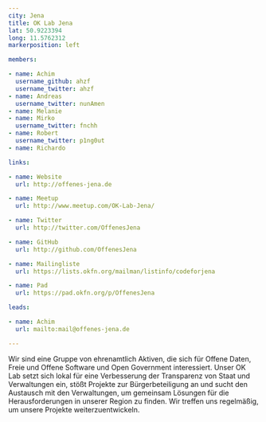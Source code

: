 ```yaml
---
city: Jena
title: OK Lab Jena
lat: 50.9223394
long: 11.5762312
markerposition: left

members:

- name: Achim
  username_github: ahzf
  username_twitter: ahzf
- name: Andreas
  username_twitter: nunAmen
- name: Melanie
- name: Mirko
  username_twitter: fnchh
- name: Robert
  username_twitter: p1ng0ut
- name: Richardo

links:

- name: Website
  url: http://offenes-jena.de

- name: Meetup
  url: http://www.meetup.com/OK-Lab-Jena/

- name: Twitter
  url: http://twitter.com/OffenesJena

- name: GitHub
  url: http://github.com/OffenesJena

- name: Mailingliste
  url: https://lists.okfn.org/mailman/listinfo/codeforjena

- name: Pad
  url: https://pad.okfn.org/p/OffenesJena

leads:

- name: Achim
  url: mailto:mail@offenes-jena.de

---
```


Wir sind eine Gruppe von ehrenamtlich Aktiven, die sich für Offene Daten, Freie und Offene Software und Open Government interessiert. Unser OK Lab setzt sich lokal für eine Verbesserung der Transparenz von Staat und Verwaltungen ein, stößt Projekte zur Bürgerbeteiligung an und sucht den Austausch mit den Verwaltungen, um gemeinsam Lösungen für die Herausforderungen in unserer Region zu finden. Wir treffen uns regelmäßig, um unsere Projekte weiterzuentwickeln.

